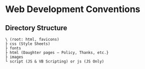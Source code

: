 # Web Development Conventions

## Directory Structure
```
\ (root: html, favicons)
├ css (Style Sheets)
├ fonts 
├ html (Daughter pages – Policy, Thanks, etc.} 
├ images 
└ script (JS & VB Scripting) or js (JS Only)
```



